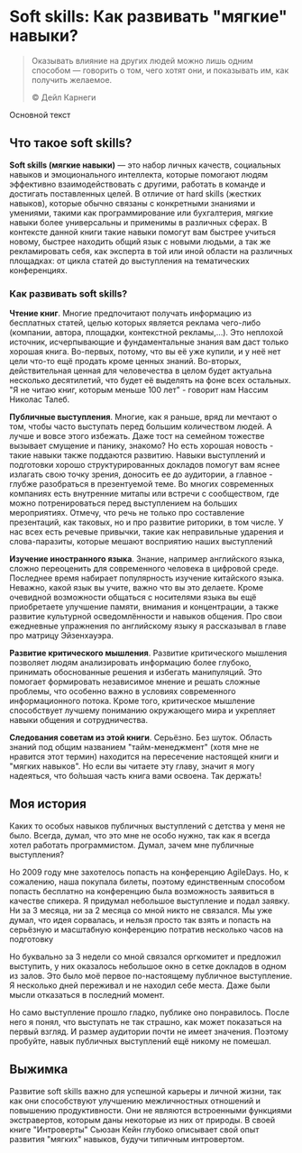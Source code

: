 # Soft skills: Как развивать "мягкие" навыки?

> Оказывать влияние на других людей можно лишь одним способом — говорить о том, чего хотят они, и показывать им, как получить желаемое.
>
> ©️ Дейл Карнеги

Основной текст

## Что такое soft skills?

**Soft skills (мягкие навыки)** — это набор личных качеств, социальных навыков и эмоционального интеллекта, которые помогают людям эффективно взаимодействовать с другими, работать в команде и достигать поставленных целей. В отличие от hard skills (жестких навыков), которые обычно связаны с конкретными знаниями и умениями, такими как программирование или бухгалтерия, мягкие навыки более универсальны и применимы в различных сферах. В контексте данной книги такие навыки помогут вам быстрее учиться новому, быстрее находить общий язык с новыми людьми, а так же рекламировать себя, как эксперта в той или иной области на различных площадках: от цикла статей до выступления на тематических конференциях.

### Как развивать soft skills?

**Чтение книг**. Многие предпочитают получать информацию из бесплатных статей, целью которых является реклама чего-либо (компании, автора, площадки, контекстной рекламы,...). Это неплохой источник, исчерпывающие и фундаментальные знания вам даст только хорошая книга. Во-первых, потому, что вы её уже купили, и у неё нет цели что-то ещё продать кроме ценных знаний. Во-вторых, действительная ценная для человечества в целом будет актуальна несколько десятилетий, что будет её выделять на фоне всех остальных. "Я не читаю книг, которым меньше 100 лет" - говорит нам Нассим Николас Талеб.

**Публичные выступления**. Многие, как я раньше, вряд ли мечтают о том, чтобы часто выступать перед большим количеством людей. А лучше и вовсе этого избежать. Даже тост на семейном тожестве вызывает смущение и панику, знакомо? Но есть хорошая новость - такие навыки также поддаются развитию. Навыки выступлений и подготовки хорошо структурированных докладов помогут вам яснее излагать свою точку зрения, доносить ее до аудитории, а главное - глубже разобраться в презентуемой теме. Во многих современных компаниях есть внутренние митапы или встречи с сообществом, где можно потренироваться перед выступлением на больших мероприятиях. Отмечу, что речь не только про составление презентаций, как таковых, но и про развитие риторики, в том числе. У нас всех есть речевые привычки, такие как неправильные ударения и слова-паразиты, которые мешают восприятию наших выступлений

**Изучение иностранного языка**. Знание, например английского языка, сложно переоценить для современного человека в цифровой среде. Последнее время набирает популярность изучение китайского языка. Неважно, какой язык вы учите, важно что вы это делаете. Кроме очевидной возможности общаться с носителями языка вы ещё приобретаете улучшение памяти, внимания и концентрации, а также развитие культурной осведомлённости и навыков общения. Про свои ежедневные упражнения по английскому языку я рассказывал в главе про матрицу Эйзенхауэра.

**Развитие критического мышления**. Развитие критического мышления позволяет людям анализировать информацию более глубоко, принимать обоснованные решения и избегать манипуляций. Это помогает формировать независимое мнение и решать сложные проблемы, что особенно важно в условиях современного информационного потока. Кроме того, критическое мышление способствует лучшему пониманию окружающего мира и укрепляет навыки общения и сотрудничества.

**Следования советам из этой книги**. Серьёзно. Без шуток. Область знаний под общим названием "тайм-менеджмент" (хотя мне не нравится этот термин) находится на пересечение настоящей книги и "мягких навыков". Но если вы читаете эту главу, значит я могу надеяться, что бо́льшая часть книга вами освоена. Так держать!  

## Моя история

Каких то особых навыков публичных выступлений с детства у меня не было. Всегда, думал, что это мне не особо нужно, так как я всегда хотел работать программистом. Думал, зачем мне публичные выступления?

Но 2009 году мне захотелось попасть на конференцию AgileDays. Но, к сожалению, наша покупала билеты, поэтому единственным способом попасть бесплатно на конференцию была возможность заявиться в качестве спикера. Я придумал небольшое выступление и подал заявку. Ни за 3 месяца, ни за 2 месяца со мной никто не связался. Мы уже думал, что идея сорвалась, и нельзя просто так взять и попасть на серьёзную и масштабную конференцию потратив несколько часов на подготовку

Но буквально за 3 недели со мной связался оргкомитет и предложил выступить, у них оказалось небольшое окно в сетке докладов в одном из залов. Это было моё первое по-настоящему публичное выступление. Я несколько дней переживал и не находил себе места. Даже были мысли отказаться в последний момент.

Но само выступление прошло гладко, публике оно понравилось. После него я понял, что выступать не так страшно, как может показаться на первый взгляд. И размер аудитории почти не имеет значения. Поэтому пробуйте, навык публичных выступлений ещё никому не помешал.

## Выжимка

Развитие soft skills важно для успешной карьеры и личной жизни, так как они способствуют улучшению межличностных отношений и повышению продуктивности. Они не являются встроенными функциями экстравертов, которым даны некоторые из них от природы. В своей книге "Интроверты" Сьюзан Кейн глубоко описывает свой опыт развития "мягких" навыков, будучи типичным интровертом.
